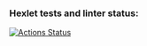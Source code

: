 ### Hexlet tests and linter status:
[![Actions Status](https://github.com/MlkProduction/python-project-49/actions/workflows/hexlet-check.yml/badge.svg)](https://github.com/MlkProduction/python-project-49/actions)
